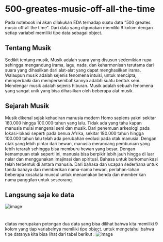 # 500-greates-music-off-all-the-time
Pada notebook ini akan dilakukan EDA terhadap suatu data "500 greates music off all the time". Dari data yang digunakan memiliki 9 kolom dengan setiap variabel memiliki tipe 
data sebagai object. 
## Tentang Musik
Sedikit tentang musik, Musik adalah suara yang disusun sedemikian rupa sehingga mengandung irama, lagu, nada, dan keharmonisan terutama dari suara yang dihasilkan dari alat-alat yang dapat menghasilkan irama. Walaupun musik adalah sejenis fenomena intuisi, untuk mencipta, memperbaiki dan mempersembahkannya adalah suatu bentuk seni. Mendengar musik adalah sejenis hiburan. Musik adalah sebuah fenomena yang sangat unik yang bisa dihasilkan oleh beberapa alat musik.
## Sejarah Musik
Musik dikenal sejak kehadiran manusia modern Homo sapiens yakni sekitar 180.000 hingga 100.000 tahun yang lalu. Tidak ada yang tahu kapan manusia mulai mengenal seni dan musik. Dari penemuan arkeologi pada lokasi-lokasi seperti pada benua Afrika, sekitar 180.000 tahun hingga 100.000 tahun lalu telah ada perubahan evolusi pada otak manusia. Dengan otak yang lebih pintar dari hewan, manusia merancang pemburuan yang lebih terarah sehingga bisa memburu hewan yang besar. Dengan kemampuan otak seperti ini, manusia bisa berpikir lebih jauh hingga di luar nalar dan menggunakan imajinasi dan spiritual. Bahasa untuk berkomunikasi telah terbentuk di antara manusia. Dari bahasa dan ucapan sederhana untuk tanda bahaya dan memberikan nama-nama hewan, perlahan-lahan beberapa kosakata muncul untuk menamakan benda dan memberikan nama panggilan untuk seseorang.
## Langsung saja ke data
![image](https://user-images.githubusercontent.com/64015588/102445182-77bddd80-405d-11eb-8ece-750d7c1f840f.png)
#
diatas merupakan potongan dua data yang bisa dilihat bahwa kita memiliki 9 kolom yang tiap variabelnya memiliki tipe object. untuk mengetahui bahwa tipe datanya kita bisa lihat dari tabel berikut :
![image](https://user-images.githubusercontent.com/64015588/102445456-1d714c80-405e-11eb-8396-129bfb7c65b6.png)

